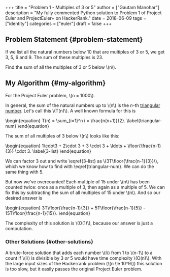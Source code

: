 +++
title = "Problem 1 - Multiples of 3 or 5"
author = ["Gautam Manohar"]
description = "My fully commented Python solution to Problem 1 of Project Euler and ProjectEuler+ on HackerRank."
date = 2018-06-09
tags = ["identity"]
categories = ["euler"]
draft = false
+++

## Problem Statement {#problem-statement}

If we list all the natural numbers below 10 that are multiples of 3 or 5, we get 3, 5, 6 and 9.
The sum of these multiples is 23.

Find the sum of all the multiples of 3 or 5 below \\(n\\).


## My Algorithm {#my-algorithm}

For the Project Euler problem, \\(n = 1000\\).

In general, the sum of the natural numbers up to \\(n\\) is the $n$-th [triangular number](https://en.wikipedia.org/wiki/Triangular%5Fnumber).
Let's call this \\(T(n)\\).
A well known formula for this is

\begin{equation}
	T(n) = \sum\_{i=1}^n i = \frac{n(n+1)}{2}.
	\label{triangular-num}
\end{equation}

The sum of all multiples of 3 below \\(n\\) looks like this:

\begin{equation}
	1\cdot3 + 2\cdot 3 + 3 \cdot 3 + \ldots + \floor{\frac{n-1}{3}} \cdot 3.
	\label{3-list}
\end{equation}

We can factor 3 out and write \eqref{3-list} as \\(3T\floor{\frac{n-1}{3}}\\), which we know how to find with \eqref{triangular-num}.
We can do the same thing with 5.

But now we've overcounted!
Each multiple of 15 under \\(n\\) has been counted twice: once as a multiple of 3, then again as a multiple of 5.
We can fix this by subtracting the sum of all multiples of 15 under \\(n\\).
And so our desired answer is

\begin{equation}
	3T\floor{\frac{n-1}{3}} + 5T\floor{\frac{n-1}{5}} - 15T\floor{\frac{n-1}{15}}.
\end{equation}

The complexity of this solution is \\(O(1)\\), because our answer is just a computation.


### Other Solutions {#other-solutions}

A brute-force solution that adds each number \\(i\\) from 1 to \\(n-1\\) to a count if \\(i\\) is divisible by 3 _or_ 5 would have time complexity \\(O(n)\\).
With the large input sizes of the Hackerrank problem (\\(n \le 10^9\\)) this solution is too slow, but it easily passes the original Project Euler problem.